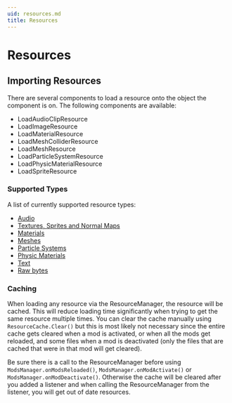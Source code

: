```yaml
---
uid: resources.md
title: Resources
---
```


# Resources

Importing Resources
-------------------

There are several components to load a resource onto the object the component is on. The following components are available:

-   LoadAudioClipResource
-   LoadImageResource
-   LoadMaterialResource
-   LoadMeshColliderResource
-   LoadMeshResource
-   LoadParticleSystemResource
-   LoadPhysicMaterialResource
-   LoadSpriteResource

### Supported Types

A list of currently supported resource types:

-   [Audio]
-   [Textures, Sprites and Normal Maps]
-   [Materials]
-   [Meshes]
-   [Particle Systems]
-   [Physic Materials]
-   [Text]
-   [Raw bytes]

### Caching

When loading any resource via the ResourceManager, the resource will be cached. This will reduce loading time significantly when trying to get the same resource multiple times. You can clear the cache manually using `ResourceCache.Clear()` but this is most likely not necessary since the entire cache gets cleared when a mod is activated, or when all the mods get reloaded, and some files when a mod is deactivated (only the files that are cached that were in that mod will get cleared).

Be sure there is a call to the ResourceManager before using `ModsManager.onModsReloaded()`, `ModsManager.onModActivate()` or `ModsManager.onModDeactivate()`. Otherwise the cache will be cleared after you added a listener and when calling the ResourceManager from the listener, you will get out of date resources.

  [Audio]: xref:resources.audio.md
  [Textures, Sprites and Normal Maps]: xref:resources.textures.md
  [Materials]: xref:resources.materials.md
  [Meshes]: xref:resources.meshes.md
  [Particle Systems]: xref:resources.particle-systems.md
  [Physic Materials]: xref:resources.physic-materials.md
  [Text]: xref:resources.text.md
  [Raw bytes]: xref:resources.raw-bytes.md